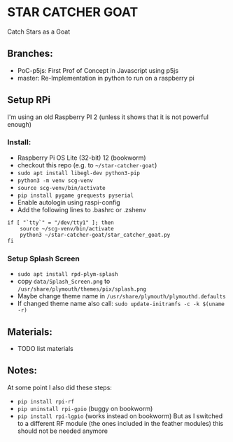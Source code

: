 # STAR CATCHER GOAT

Catch Stars as a Goat

## Branches:
- PoC-p5js: First Prof of Concept in Javascript using p5js
- master: Re-Implementation in python to run on a raspberry pi

## Setup RPi

I'm using an old Raspberry PI 2 (unless it shows that it is not powerful enough)

### Install:
- Raspberry Pi OS Lite (32-bit) 12 (bookworm)
- checkout  this repo (e.g. to `~/star-catcher-goat`)
- `sudo apt install libegl-dev python3-pip`
- `python3 -m venv scg-venv`
- `source scg-venv/bin/activate`
- `pip install pygame grequests pyserial`
- Enable autologin using raspi-config
- Add the following lines to .bashrc or .zshenv    
```
if [ "`tty`" = "/dev/tty1" ]; then
    source ~/scg-venv/bin/activate
    python3 ~/star-catcher-goat/star_catcher_goat.py
fi
```

### Setup Splash Screen
- `sudo apt install rpd-plym-splash`
- copy `data/Splash_Screen.png` to `/usr/share/plymouth/themes/pix/splash.png`
- Maybe change theme name in `/usr/share/plymouth/plymouthd.defaults`
- If changed theme name also call: `sudo update-initramfs -c -k $(uname -r)`

## Materials:
- TODO list materials

## Notes:
At some point I also did these steps:
- `pip install rpi-rf`
- `pip uninstall rpi-gpio` (buggy on bookworm)
- `pip install rpi-lgpio` (works instead on bookworm)
But as I switched to a different RF module (the ones included in the feather modules) this should not be needed anymore